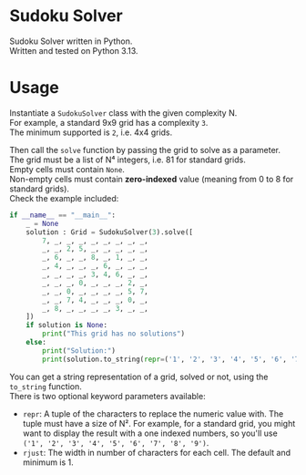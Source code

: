 # Sudoku Solver  
  
Sudoku Solver written in Python.  
Written and tested on Python 3.13.  
  
# Usage  
  
Instantiate a `SudokuSolver` class with the given complexity N.  
For example, a standard 9x9 grid has a complexity `3`.  
The minimum supported is `2`, i.e. 4x4 grids.  
  
Then call the `solve` function by passing the grid to solve as a parameter.  
The grid must be a list of N⁴ integers, i.e. 81 for standard grids.  
Empty cells must contain `None`.  
Non-empty cells must contain **zero-indexed** value (meaning from 0 to 8 for standard grids).  
Check the example included:  
```python
if __name__ == "__main__":
    _ = None
    solution : Grid = SudokuSolver(3).solve([
        7, _, _, _, _, _, _, _, _,
        _, _, 2, 5, _, _, _, _, _,
        _, 6, _, _, 8, _, 1, _, _,
        _, 4, _, _, _, 6, _, _, _,
        _, _, _, _, 3, 4, 6, _, _,
        _, _, _, 0, _, _, _, 2, _,
        _, _, 0, _, _, _, _, 5, 7,
        _, _, 7, 4, _, _, _, 0, _,
        _, 8, _, _, _, _, 3, _, _,
    ])
    if solution is None:
        print("This grid has no solutions")
    else:
        print("Solution:")
        print(solution.to_string(repr=('1', '2', '3', '4', '5', '6', '7', '8', '9')))
```  
  
You can get a string representation of a grid, solved or not, using the `to_string` function.  
There is two optional keyword parameters available:  
- `repr`: A tuple of the characters to replace the numeric value with. The tuple must have a size of N². For example, for a standard grid, you might want to display the result with a one indexed numbers, so you'll use `('1', '2', '3', '4', '5', '6', '7', '8', '9')`.  
- `rjust`: The width in number of characters for each cell. The default and minimum is 1.  